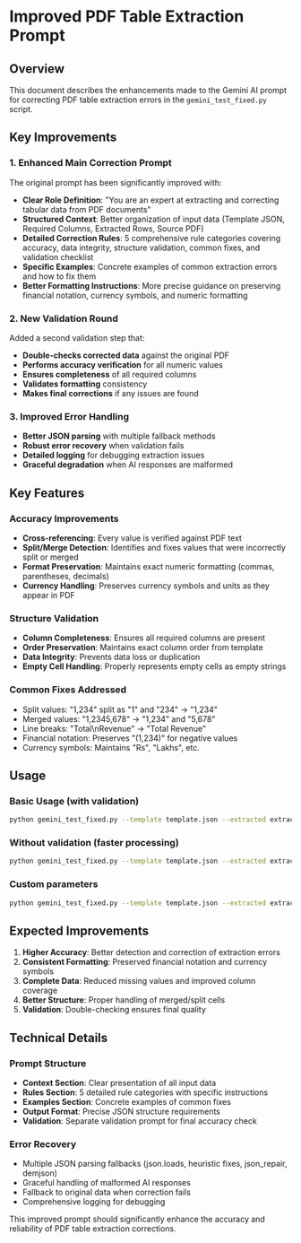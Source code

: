 # Improved PDF Table Extraction Prompt

## Overview
This document describes the enhancements made to the Gemini AI prompt for correcting PDF table extraction errors in the `gemini_test_fixed.py` script.

## Key Improvements

### 1. Enhanced Main Correction Prompt
The original prompt has been significantly improved with:

- **Clear Role Definition**: "You are an expert at extracting and correcting tabular data from PDF documents"
- **Structured Context**: Better organization of input data (Template JSON, Required Columns, Extracted Rows, Source PDF)
- **Detailed Correction Rules**: 5 comprehensive rule categories covering accuracy, data integrity, structure validation, common fixes, and validation checklist
- **Specific Examples**: Concrete examples of common extraction errors and how to fix them
- **Better Formatting Instructions**: More precise guidance on preserving financial notation, currency symbols, and numeric formatting

### 2. New Validation Round
Added a second validation step that:

- **Double-checks corrected data** against the original PDF
- **Performs accuracy verification** for all numeric values
- **Ensures completeness** of all required columns
- **Validates formatting** consistency
- **Makes final corrections** if any issues are found

### 3. Improved Error Handling
- **Better JSON parsing** with multiple fallback methods
- **Robust error recovery** when validation fails
- **Detailed logging** for debugging extraction issues
- **Graceful degradation** when AI responses are malformed

## Key Features

### Accuracy Improvements
- **Cross-referencing**: Every value is verified against PDF text
- **Split/Merge Detection**: Identifies and fixes values that were incorrectly split or merged
- **Format Preservation**: Maintains exact numeric formatting (commas, parentheses, decimals)
- **Currency Handling**: Preserves currency symbols and units as they appear in PDF

### Structure Validation
- **Column Completeness**: Ensures all required columns are present
- **Order Preservation**: Maintains exact column order from template
- **Data Integrity**: Prevents data loss or duplication
- **Empty Cell Handling**: Properly represents empty cells as empty strings

### Common Fixes Addressed
- Split values: "1,234" split as "1" and "234" → "1,234"
- Merged values: "1,2345,678" → "1,234" and "5,678"
- Line breaks: "Total\nRevenue" → "Total Revenue"
- Financial notation: Preserves "(1,234)" for negative values
- Currency symbols: Maintains "Rs", "Lakhs", etc.

## Usage

### Basic Usage (with validation)
```bash
python gemini_test_fixed.py --template template.json --extracted extracted.json --pdf source.pdf
```

### Without validation (faster processing)
```bash
python gemini_test_fixed.py --template template.json --extracted extracted.json --pdf source.pdf --no-validation
```

### Custom parameters
```bash
python gemini_test_fixed.py --template template.json --extracted extracted.json --pdf source.pdf --batch-size 10 --retries 3 --model gemini-1.5-pro
```

## Expected Improvements

1. **Higher Accuracy**: Better detection and correction of extraction errors
2. **Consistent Formatting**: Preserved financial notation and currency symbols
3. **Complete Data**: Reduced missing values and improved column coverage
4. **Better Structure**: Proper handling of merged/split cells
5. **Validation**: Double-checking ensures final quality

## Technical Details

### Prompt Structure
- **Context Section**: Clear presentation of all input data
- **Rules Section**: 5 detailed rule categories with specific instructions
- **Examples Section**: Concrete examples of common fixes
- **Output Format**: Precise JSON structure requirements
- **Validation**: Separate validation prompt for final accuracy check

### Error Recovery
- Multiple JSON parsing fallbacks (json.loads, heuristic fixes, json_repair, demjson)
- Graceful handling of malformed AI responses
- Fallback to original data when correction fails
- Comprehensive logging for debugging

This improved prompt should significantly enhance the accuracy and reliability of PDF table extraction corrections.

